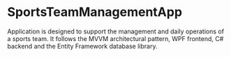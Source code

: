 # SportsTeamManagementApp

Application is designed to support the management and daily operations of a sports team.
It follows the MVVM architectural pattern, WPF frontend, C# backend and the Entity Framework database library.

